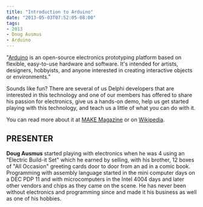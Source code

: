 ```yaml
---
title: "Introduction to Arduino"
date: "2013-05-03T07:52:05-08:00"
tags:
- 2013
- Doug Ausmus
- Arduino
---
```


"[Arduino](http://www.arduino.cc) is an open-source electronics prototyping platform based on flexible, easy-to-use hardware and software. It's intended for artists, designers, hobbyists, and anyone interested in creating interactive objects or environments."

Sounds like fun? There are several of us Delphi developers that are interested in this technology and one of our members has offered to share his passion for electronics, give us a hands-on demo, help us get started playing with this technology, and teach us a little of what you can do with it.

You can read more about it at [MAKE Magazine](http://blog.makezine.com/arduino) or on [Wikipedia](http://en.wikipedia.org/wiki/Arduino).

## PRESENTER ##

**Doug Ausmus** started playing with electronics when he was 4 using an "Electric Build-it Set" which he earned by selling, with his brother, 12 boxes of "All Occasion" greeting cards door to door from an ad in a comic book. Programming with assembly language started in the mini computer days on a DEC PDP 11 and with microcomputers in the Intel 4004 days and later other vendors and chips as they came on the scene. He has never been without electronics and programming since and made it his business as well as one of his hobbies.

